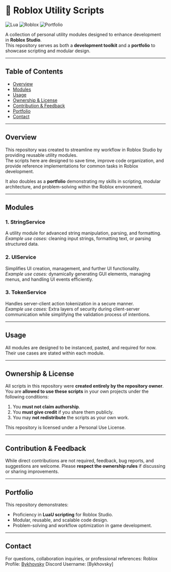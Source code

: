 # 🚀 Roblox Utility Scripts

![Lua](https://img.shields.io/badge/Lua-2C2D72?style=for-the-badge&logo=lua&logoColor=white)
![Roblox](https://img.shields.io/badge/Roblox-Studio-FF0000?style=for-the-badge&logo=Roblox&logoColor=white)
![Portfolio](https://img.shields.io/badge/Portfolio-Showcase-00BFFF?style=for-the-badge)

A collection of personal utility modules designed to enhance development in **Roblox Studio**.  
This repository serves as both a **development toolkit** and a **portfolio** to showcase scripting and modular design.

---

## Table of Contents
- [Overview](#overview)
- [Modules](#modules)
- [Usage](#usage)
- [Ownership & License](#ownership--license)
- [Contribution & Feedback](#contribution--feedback)
- [Portfolio](#portfolio)
- [Contact](#contact)

---

## Overview

This repository was created to streamline my workflow in Roblox Studio by providing reusable utility modules.  
The scripts here are designed to save time, improve code organization, and provide reference implementations for common tasks in Roblox development.

It also doubles as a **portfolio** demonstrating my skills in scripting, modular architecture, and problem-solving within the Roblox environment.

---

## Modules

### 1. **StringService**
A utility module for advanced string manipulation, parsing, and formatting.  
*Example use cases:* cleaning input strings, formatting text, or parsing structured data.

### 2. **UIService**
Simplifies UI creation, management, and further UI functionality.  
*Example use cases:* dynamically generating GUI elements, managing menus, and handling UI events efficiently.

### 3. **TokenService**
Handles server-client action tokenization in a secure manner.  
*Example use cases:* Extra layers of security during client-server communication while simplifying the validation process of intentions.

---


## Usage

All modules are designed to be instanced, pasted, and required for now. Their use cases are stated within each module.

---

## Ownership & License

All scripts in this repository were **created entirely by the repository owner**.
You are **allowed to use these scripts** in your own projects under the following conditions:

1. You **must not claim authorship**.
2. You **must give credit** if you share them publicly.
3. You may **not redistribute** the scripts as your own work.

This repository is licensed under a Personal Use License.

---

## Contribution & Feedback

While direct contributions are not required, feedback, bug reports, and suggestions are welcome.
Please **respect the ownership rules** if discussing or sharing improvements.

---

## Portfolio

This repository demonstrates:
* Proficiency in **LuaU scripting** for Roblox Studio.
* Modular, reusable, and scalable code design.
* Problem-solving and workflow optimization in game development.

---

## Contact

For questions, collaboration inquiries, or professional references:
Roblox Profile: [Bykhovsky](https://www.roblox.com/users/553039703/profile)
Discord Username: [Bykhovsky]
